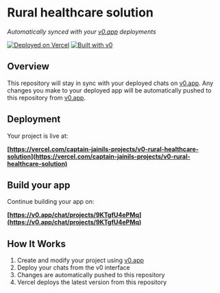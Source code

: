 # Rural healthcare solution

*Automatically synced with your [v0.app](https://v0.app) deployments*

[![Deployed on Vercel](https://img.shields.io/badge/Deployed%20on-Vercel-black?style=for-the-badge&logo=vercel)](https://vercel.com/captain-jainils-projects/v0-rural-healthcare-solution)
[![Built with v0](https://img.shields.io/badge/Built%20with-v0.app-black?style=for-the-badge)](https://v0.app/chat/projects/9KTgfU4ePMq)

## Overview

This repository will stay in sync with your deployed chats on [v0.app](https://v0.app).
Any changes you make to your deployed app will be automatically pushed to this repository from [v0.app](https://v0.app).

## Deployment

Your project is live at:

**[https://vercel.com/captain-jainils-projects/v0-rural-healthcare-solution](https://vercel.com/captain-jainils-projects/v0-rural-healthcare-solution)**

## Build your app

Continue building your app on:

**[https://v0.app/chat/projects/9KTgfU4ePMq](https://v0.app/chat/projects/9KTgfU4ePMq)**

## How It Works

1. Create and modify your project using [v0.app](https://v0.app)
2. Deploy your chats from the v0 interface
3. Changes are automatically pushed to this repository
4. Vercel deploys the latest version from this repository
